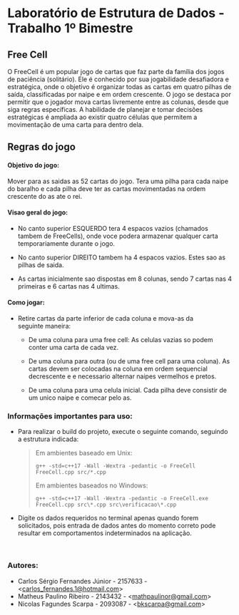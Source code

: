 # Laboratório de Estrutura de Dados - Trabalho 1º Bimestre

## Free Cell
O FreeCell é um popular jogo de cartas que faz parte da família dos jogos de paciência (solitário). Ele é conhecido por sua jogabilidade desafiadora e estratégica, onde o objetivo é organizar todas as cartas em quatro pilhas de saída, classificadas por naipe e em ordem crescente. O jogo se destaca por permitir que o jogador mova cartas livremente entre as colunas, desde que siga regras específicas. A habilidade de planejar e tomar decisões estratégicas é ampliada ao existir quatro células que permitem a movimentação de uma carta para dentro dela.

## Regras do jogo
#### Objetivo do jogo:
 Mover para as saidas as 52 cartas do jogo. Tera uma pilha para cada naipe do baralho e cada pilha deve ter as cartas movimentadas na ordem crescente do as ate o rei.

#### Visao geral do jogo:
* No canto superior ESQUERDO tera 4 espacos vazios (chamados tambem de FreeCells), onde voce podera armazenar qualquer carta temporariamente durante o jogo.
                                                                    
* No canto superior DIREITO tambem ha 4 espacos vazios. Estes sao as pilhas de saida.                                                    

* As cartas inicialmente sao dispostas em 8 colunas, sendo 7 cartas nas 4 primeiras e 6 cartas nas 4 ultimas.
                                                                    
#### Como jogar:                                                          
* Retire cartas da parte inferior de cada coluna e mova-as da        
seguinte maneira:                                                    
                                                                    
    * De uma coluna para uma free cell: As celulas vazias so podem conter uma carta de cada vez.                                        

    * De uma coluna para outra (ou de uma free cell para uma coluna). As cartas devem ser colocadas na coluna em ordem sequencial decrescente e e necessario alternar naipes vermelhos e pretos.       
                                                                    
    * De uma coluna para uma celula inicial. Cada pilha deve consistir de um unico naipe e comecar pelo as.                                 



### Informações importantes para uso:
- Para realizar o build do projeto, execute o seguinte comando, seguindo a estrutura indicada:
    > Em ambientes baseado em Unix:
    >
    >```g++ -std=c++17 -Wall -Wextra -pedantic -o FreeCell FreeCell.cpp src/*.cpp```
    > 
    > Em ambientes baseados no Windows:
    >
    >```g++ -std=c++17 -Wall -Wextra -pedantic -o FreeCell.exe FreeCell.cpp src\*.cpp src\verificacao\*.cpp```
- Digite os dados requeridos no terminal apenas quando forem solicitados, pois entrada de dados antes do momento correto pode resultar em comportamentos indeterminados na aplicação.

&nbsp;
### Autores:
- Carlos Sérgio Fernandes Júnior - 2157633 - <[carlos_fernandes.1@hotmail.com](https://github.com/Carlost65)>
- Matheus Paulino Ribeiro - 2143432 - <[mathpaulinor@gmail.com](https://github.com/Matheus2237)>
- Nicolas Fagundes Scarpa - 2093087 - <[bkscarpa@gmail.com](https://github.com/nicuis)>